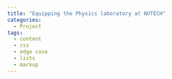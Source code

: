 ```yaml
---
title: "Equipping the Physics laboratory at NUTECH"
categories:
  - Project
tags:
  - content
  - css
  - edge case
  - lists
  - markup
---
```

